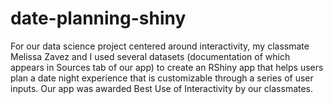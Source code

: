 # date-planning-shiny
For our data science project centered around interactivity, my classmate Melissa Zavez and I used several datasets (documentation of which appears in Sources tab of our app) to create an RShiny app that helps users plan a date night experience that is customizable through a series of user inputs. Our app was awarded Best Use of Interactivity by our classmates.